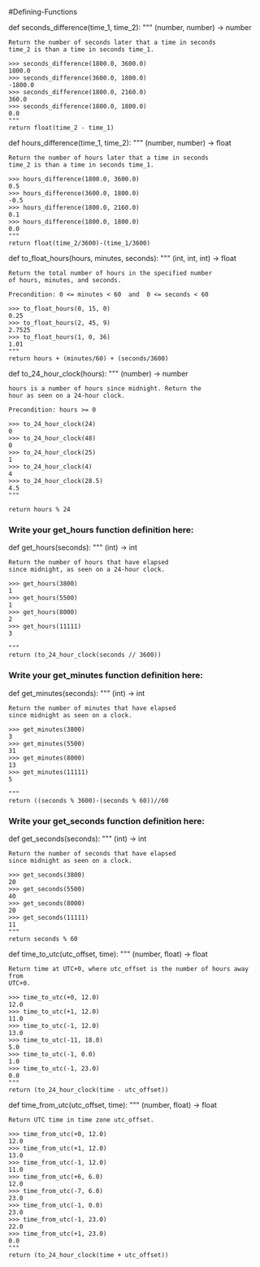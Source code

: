 #Defining-Functions


def seconds_difference(time_1, time_2):
    """ (number, number) -> number

    Return the number of seconds later that a time in seconds
    time_2 is than a time in seconds time_1.
        
    >>> seconds_difference(1800.0, 3600.0)
    1800.0
    >>> seconds_difference(3600.0, 1800.0)
    -1800.0
    >>> seconds_difference(1800.0, 2160.0)
    360.0
    >>> seconds_difference(1800.0, 1800.0)
    0.0
    """
    return float(time_2 - time_1)
    


def hours_difference(time_1, time_2):
    """ (number, number) -> float

    Return the number of hours later that a time in seconds
    time_2 is than a time in seconds time_1.
        
    >>> hours_difference(1800.0, 3600.0)
    0.5
    >>> hours_difference(3600.0, 1800.0)
    -0.5
    >>> hours_difference(1800.0, 2160.0)
    0.1
    >>> hours_difference(1800.0, 1800.0)
    0.0
    """
    return float(time_2/3600)-(time_1/3600)



def to_float_hours(hours, minutes, seconds):
    """ (int, int, int) -> float

    Return the total number of hours in the specified number
    of hours, minutes, and seconds.

    Precondition: 0 <= minutes < 60  and  0 <= seconds < 60

    >>> to_float_hours(0, 15, 0)
    0.25
    >>> to_float_hours(2, 45, 9)
    2.7525
    >>> to_float_hours(1, 0, 36)
    1.01
    """
    return hours + (minutes/60) + (seconds/3600)



def to_24_hour_clock(hours):
    """ (number) -> number

    hours is a number of hours since midnight. Return the
    hour as seen on a 24-hour clock.

    Precondition: hours >= 0

    >>> to_24_hour_clock(24)
    0
    >>> to_24_hour_clock(48)
    0
    >>> to_24_hour_clock(25)
    1
    >>> to_24_hour_clock(4)
    4
    >>> to_24_hour_clock(28.5)
    4.5
    """

    return hours % 24



### Write your get_hours function definition here:
def get_hours(seconds):
    """ (int) -> int

    Return the number of hours that have elapsed
    since midnight, as seen on a 24-hour clock.

    >>> get_hours(3800)
    1
    >>> get_hours(5500)
    1
    >>> get_hours(8000)
    2
    >>> get_hours(11111)
    3

    """
    return (to_24_hour_clock(seconds // 3600)) 



### Write your get_minutes function definition here:
def get_minutes(seconds):
    """ (int) -> int

    Return the number of minutes that have elapsed
    since midnight as seen on a clock.

    >>> get_minutes(3800)
    3
    >>> get_minutes(5500)
    31
    >>> get_minutes(8000)
    13
    >>> get_minutes(11111)
    5

    """
    return ((seconds % 3600)-(seconds % 60))//60


### Write your get_seconds function definition here:
                 
def get_seconds(seconds):
    """ (int) -> int

    Return the number of seconds that have elapsed
    since midnight as seen on a clock.

    >>> get_seconds(3800)
    20
    >>> get_seconds(5500)
    40
    >>> get_seconds(8000)
    20
    >>> get_seconds(11111)
    11
    """
    return seconds % 60 


def time_to_utc(utc_offset, time):
    """ (number, float) ->  float

    Return time at UTC+0, where utc_offset is the number of hours away from
    UTC+0.

    >>> time_to_utc(+0, 12.0)
    12.0
    >>> time_to_utc(+1, 12.0)
    11.0
    >>> time_to_utc(-1, 12.0)
    13.0
    >>> time_to_utc(-11, 18.0)
    5.0
    >>> time_to_utc(-1, 0.0)
    1.0
    >>> time_to_utc(-1, 23.0)
    0.0
    """
    return (to_24_hour_clock(time - utc_offset))



def time_from_utc(utc_offset, time):
    """ (number, float) -> float

    Return UTC time in time zone utc_offset.

    >>> time_from_utc(+0, 12.0)
    12.0
    >>> time_from_utc(+1, 12.0)
    13.0
    >>> time_from_utc(-1, 12.0)
    11.0
    >>> time_from_utc(+6, 6.0)
    12.0
    >>> time_from_utc(-7, 6.0)
    23.0
    >>> time_from_utc(-1, 0.0)
    23.0
    >>> time_from_utc(-1, 23.0)
    22.0
    >>> time_from_utc(+1, 23.0)
    0.0
    """
    return (to_24_hour_clock(time + utc_offset))


